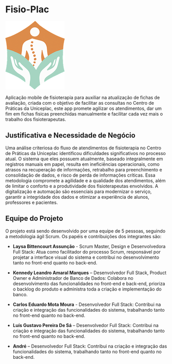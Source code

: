 # Fisio-Plac
![Logo da empresa](app/src/main/res/drawable/logo.png)  

Aplicação mobile de fisioterapia para auxiliar na atualização de fichas de avaliação, criada com o objetivo de facilitar as consultas no Centro de Práticas da Uniceplac, este app promete agilizar os atendimentos, dar um fim em fichas fisicas preenchidas manualmente e facilitar cada vez mais o trabalho dos fisioterapeutas. 

## Justificativa e Necessidade de Negócio

Uma análise criteriosa do fluxo de atendimentos de fisioterapia no Centro de Práticas da Uniceplac identificou dificuldades significativos no processo atual. O sistema que eles possuem atualmente, baseado integralmente em registros manuais em papel, resulta em ineficiências operacionais, como atrasos na recuperação de informações, retrabalho para preenchimento e consolidação de dados, e risco de perda de informações críticas. Essa metodologia compromete a agilidade e a qualidade dos atendimentos, além de limitar o conforto e a produtividade dos fisioterapeutas envolvidos. A digitalização e automação são essenciais para modernizar o serviço, garantir a integridade dos dados e otimizar a experiência de alunos, professores e pacientes.

## Equipe do Projeto

O projeto está sendo desenvolvido por uma equipe de 5 pessoas, seguindo a metodologia ágil Scrum. Os papéis e contribuições dos integrantes são:

* **Laysa Bittencourt Assunção** - Scrum Master, Design e Desenvolvedora Full Stack:
Atua como facilitador do processo Scrum, responsável por projetar a interface visual do sistema e contribui no desenvolvimento tanto no front-end quanto no back-end.  

*	**Kennedy Leandro Amaral Marques** – Desenvolvedor Full Stack, Product Owner e Administrador de Banco de Dados:
Colabora no desenvolvimento das funcionalidades no front-end e back-end, prioriza o backlog do produto e administra toda a criação e implementação do banco.

*	**Carlos Eduardo Mota Moura** - Desenvolvedor Full Stack:
Contribui na criação e integração das funcionalidades do sistema, trabalhando tanto no front-end quanto no back-end.

*	**Luís Gustavo Pereira De Sá** – Desenvolvedor Full Stack:
Contribui na criação e integração das funcionalidades do sistema, trabalhando tanto no front-end quanto no back-end.

*	**André** – Desenvolvedor Full Stack:
Contribui na criação e integração das funcionalidades do sistema, trabalhando tanto no front-end quanto no back-end.
